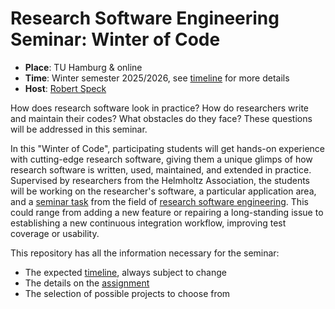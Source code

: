 # Research Software Engineering Seminar: Winter of Code

* **Place**: TU Hamburg & online
* **Time**: Winter semester 2025/2026, see [timeline](timeline.md) for more details
* **Host**: [Robert Speck](https://www.fz-juelich.de/profile/speck_r)

How does research software look in practice? How do researchers write and maintain their codes? What obstacles do they face? These questions will be addressed in this seminar.

In this "Winter of Code", participating students will get hands-on experience with cutting-edge research software, giving them a unique glimps of how research software is written, used, maintained, and extended in practice.
Supervised by researchers from the Helmholtz Association, the students will be working on the researcher's software, a particular application area, and a [seminar task](https://github.com/pancetta/RSE_seminar_TUHH_2/issues) from the field of [research software engineering](https://www.fz-juelich.de/en/rse/about/what-is-research-software-engineering).
This could range from adding a new feature or repairing a long-standing issue to establishing a new continuous integration workflow, improving test coverage or usability.

This repository has all the information necessary for the seminar:
* The expected [timeline](timeline.md), always subject to change
* The details on the [assignment](assignment.md)
* The selection of possible projects to choose from

